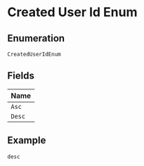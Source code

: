 
# Created User Id Enum

## Enumeration

`CreatedUserIdEnum`

## Fields

| Name |
|  --- |
| `Asc` |
| `Desc` |

## Example

```
desc
```

